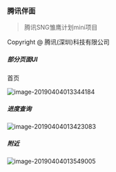 ### 腾讯伴面 

> 腾讯SNG雏鹰计划mini项目

Copyright @ 腾讯(深圳)科技有限公司

##### 部分页面UI

首页

![image-20190404013344184](https://ws3.sinaimg.cn/large/006tKfTcgy1g1pyqd45slj30ku112ws3.jpg)

##### 进度查询

![image-20190404013423083](https://ws1.sinaimg.cn/large/006tKfTcgy1g1pyr1g579j30ku112ws3.jpg)

##### 附近

![image-20190404013549005](https://ws1.sinaimg.cn/large/006tKfTcgy1g1pysjvh3pj30ku112ws3.jpg)